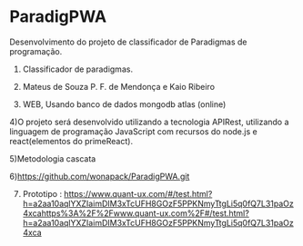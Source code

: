 # ParadigPWA
Desenvolvimento do projeto de classificador de Paradigmas de programação.

1) Classificador de paradigmas.

2) Mateus de Souza P. F. de Mendonça e Kaio Ribeiro

3) WEB, Usando banco de dados mongodb atlas (online)

4)O projeto será desenvolvido utilizando a tecnologia APIRest, utilizando a linguagem de programação JavaScript com recursos do node.js e react(elementos do primeReact).

5)Metodologia cascata

6)https://github.com/wonapack/ParadigPWA.git

7) Prototipo : https://www.quant-ux.com/#/test.html?h=a2aa10aqlYXZIaimDIM3xTcUFH8GOzF5PPKNmyTtgLi5q0fQ7L31paOz4xcahttps%3A%2F%2Fwww.quant-ux.com%2F#/test.html?h=a2aa10aqlYXZIaimDIM3xTcUFH8GOzF5PPKNmyTtgLi5q0fQ7L31paOz4xca
